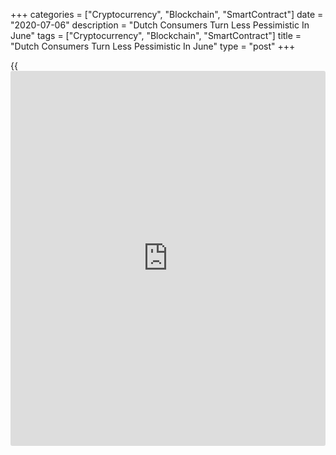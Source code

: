 +++
categories = ["Cryptocurrency", "Blockchain", "SmartContract"]
date = "2020-07-06"
description = "Dutch Consumers Turn Less Pessimistic In June"
tags = ["Cryptocurrency", "Blockchain", "SmartContract"]
title = "Dutch Consumers Turn Less Pessimistic In June"
type = "post"
+++

{{<iframe id="large-banner" src="https://www.bounty.group/#slide=6.0" width="100%" height="600" scrolling="no" style="border: 0px solid rgb(216, 221, 230); border-radius: 3px;">}}

The Netherlands' consumer confidence improved in June after weakening
sharply in the previous month, after the lockdown restrictions imposed
to prevent the spread of the [coronavirus][1], or Covid-19, were eased,
survey data from the Central Bureau of Statistics showed on Monday.

The consumer confidence index rose to -27 from -31 in May. In April, the
reading was -22.

The additional measurement carried out in the second half of June showed
a confidence reading of -26 as the willingness to buy was less negative,
while the view on the economic situation remained unchanged, the agency
said.

In June, the willingness to buy indicator climbed to -8 from -11 and
consumers were less negative about their personal financial situation in
the coming 12 months.

However, households felt it was not yet time to make big purchases. They
were less positive regarding their past economic situation.

The indicator reflecting consumers' view on the present economic
situation remained unchanged at -52. Their assessment of the 12-month
outlook improved.

For comments and feedback [contact](https://www.playgroundfx.com/contact/): editorial@rtt[news](https://www.letsplayfx.com/blog/forex-news-website/).com

[Economic News][2]

 **What parts of the world are seeing the best (and worst) economic
performances lately? Click[here][3] to check out our [Econ Scorecard][3]
and find out! See up-to-the-moment [ranking](https://www.playgroundfx.com/blog/crypto-exchange-ranking/)s for the best and worst
performers in [GDP][4], [unemployment rate][5], [inflation][3] and much
more.**

   1. www.rtt[news](https://www.letsplayfx.com/blog/forex-news-website/).com/list/coronavirus.aspx
   2. www.rtt[news](https://www.letsplayfx.com/blog/forex-news-website/).com/Content/EconomicNews.aspx
   3. www.rtt[news](https://www.letsplayfx.com/blog/forex-news-website/).com/economic-scorecard/world-rank/CPI/highest-performance.aspx
   4. www.rtt[news](https://www.letsplayfx.com/blog/forex-news-website/).com/economic-scorecard/world-rank/GDP/highest-performance.aspx
   5. www.rtt[news](https://www.letsplayfx.com/blog/forex-news-website/).com/economic-scorecard/world-rank/unemployment-rate/lowest-performance.aspx